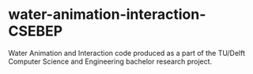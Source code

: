 # water-animation-interaction-CSEBEP
Water Animation and Interaction code produced as a part of the TU/Delft Computer Science and Engineering bachelor research project. 
